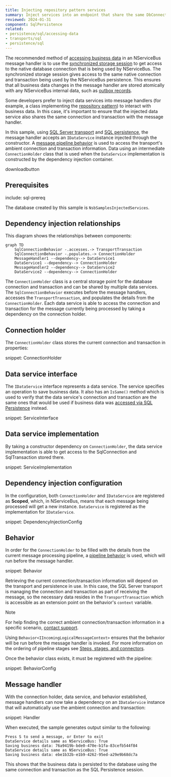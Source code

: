 ```yaml
---
title: Injecting repository pattern services
summary: Inject services into an endpoint that share the same DbConnection used by NServiceBus.
reviewed: 2024-01-31
component: SqlPersistence
related:
- persistence/sql/accessing-data
- transports/sql
- persistence/sql
---
```


The recommended method of [accessing business data](/nservicebus/handlers/accessing-data.md) in an NServiceBus message handler is to use the [synchronized storage session](/nservicebus/handlers/accessing-data.md#synchronized-storage-session) to get access to the native database connection that is being used by NServiceBus. The synchronized storage session gives access to the same native connection and transaction being used by the NServiceBus persistence. This ensures that all business data changes in the message handler are stored atomically with any NServiceBus internal data, such as [outbox records](/nservicebus/outbox/).

Some developers prefer to inject data services into message handlers (for example, a class implementing the [repository pattern](https://deviq.com/design-patterns/repository-pattern)) to interact with business data. In this case, it's important to ensure that the injected data service also shares the same connection and transaction with the message handler.

In this sample, using [SQL Server transport](/transports/sql/) and [SQL persistence](/persistence/sql/), the message handler accepts an `IDataService` instance injected through the constructor. A [message pipeline behavior](/nservicebus/pipeline/manipulate-with-behaviors.md) is used to access the transport's ambient connection and transaction information.  Data using an intermediate `ConnectionHolder` class that is used when the `DataService` implementation is constructed by the dependency injection container.

downloadbutton

## Prerequisites

include: sql-prereq

The database created by this sample is `NsbSamplesInjectedServices`.

## Dependency injection relationships

This diagram shows the relationships between components:

```mermaid
graph TD
    SqlConnectionBehavior -.accesses.-> TransportTransaction
    SqlConnectionBehavior -.populates.-> ConnectionHolder
    MessageHandler1 --dependency--> DataService1
    DataService1 --dependency--> ConnectionHolder
    MessageHandler2 --dependency--> DataService2
    DataService2 --dependency--> ConnectionHolder
```

The `ConnectionHolder` class is a central storage point for the database connection and transaction and can be shared by multiple data services. The `SqlConnectionBehavior` executes before the message handlers, accesses the `TransportTransaction`, and populates the details from the `ConnectionHolder`. Each data service is able to access the connection and transaction for the message currently being processed by taking a dependency on the connection holder.

## Connection holder

The `ConnectionHolder` class stores the current connection and transaction in properties:

snippet: ConnectionHolder

## Data service interface

The `IDataService` interface represents a data service. The service specifies an operation to save business data. It also has an `IsSame()` method which is used to verify that the data service's connection and transaction are the same ones that would be used if business data was [accessed via SQL Persistence](/persistence/sql/accessing-data.md) instead.

snippet: ServiceInterface

## Data service implementation

By taking a constructor dependency on `ConnectionHolder`, the data service implementation is able to get access to the SqlConnection and SqlTransaction stored there.

snippet: ServiceImplementation

## Dependency injection configuration

In the configuration, both `ConnectionHolder` and `IDataService` are registered as **Scoped**, which, in NServiceBus, means that each message being processed will get a new instance. `DataService` is registered as the implementation for `IDataService`.

snippet: DependencyInjectionConfig

## Behavior

In order for the `ConnectionHolder` to be filled with the details from the current message processing pipeline, a [pipeline behavior](/nservicebus/pipeline/manipulate-with-behaviors.md) is used, which will run before the message handler.

snippet: Behavior

Retrieving the current connection/transaction information will depend on the transport and persistence in use. In this case, the SQL Server transport is managing the connection and transaction as part of receiving the message, so the necessary data resides in the `TransportTransaction` which is accessible as an extension point on the behavior's `context` variable.

> [!NOTE]
> For help finding the correct ambient connection/transaction information in a specific scenario, [contact support](https://particular.net/support).

Using `Behavior<IIncomingLogicalMessageContext>` ensures that the behavior will be run before the message handler is invoked. For more information on the ordering of pipeline stages see [Steps, stages, and connectors](/nservicebus/pipeline/steps-stages-connectors.md).

Once the behavior class exists, it must be registered with the pipeline:

snippet: BehaviorConfig

## Message handler

With the connection holder, data service, and behavior established, message handlers can now take a dependency on an `IDataService` instance that will automatically use the ambient connection and transaction:

snippet: Handler

When executed, the sample generates output similar to the following:

```console
Press S to send a message, or Enter to exit
DataService details same as NServiceBus: True
Saving business data: 76a9419b-bde0-470e-b1fa-83cefb544f84
DataService details same as NServiceBus: True
Saving business data: ebe1b32b-e1b9-4262-95ed-a29e9b68dc7a
```

This shows that the business data is persisted to the database using the same connection and transaction as the SQL Persistence session.
